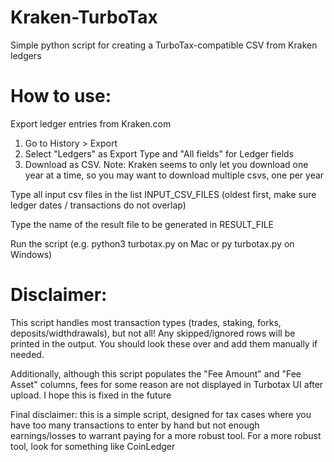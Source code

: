 # Kraken-TurboTax
Simple python script for creating a TurboTax-compatible CSV from Kraken ledgers

# How to use:
Export ledger entries from Kraken.com
1. Go to History > Export
2. Select "Ledgers" as Export Type and "All fields" for Ledger fields
3. Download as CSV. Note: Kraken seems to only let you download one year at a time, so you may want to download multiple csvs, one per year

Type all input csv files in the list INPUT_CSV_FILES (oldest first, make sure ledger dates / transactions do not overlap)

Type the name of the result file to be generated in RESULT_FILE

Run the script (e.g. python3 turbotax.py on Mac or py turbotax.py on Windows)

# Disclaimer:
This script handles most transaction types (trades, staking, forks, deposits/widthdrawals), but not all!
Any skipped/ignored rows will be printed in the output. You should look these over and add them manually if needed.

Additionally, although this script populates the "Fee Amount" and "Fee Asset" columns, fees for some reason are not displayed in Turbotax UI after upload. I hope this is fixed in the future

Final disclaimer: this is a simple script, designed for tax cases where you have too many transactions to enter by hand but not enough earnings/losses to warrant paying for a more robust tool.
For a more robust tool, look for something like CoinLedger
